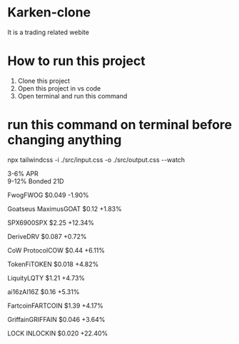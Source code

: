 # Karken-clone
It is a trading related webite 

# How to run this project
1. Clone this project
2. Open this project in vs code
3. Open terminal and run this command

# run this command on terminal before changing anything
npx tailwindcss -i ./src/input.css -o ./src/output.css --watch 



<div class="flex flex-cols-2 gap-1">
                  <div class="flex justify-center font-medium text-[10px] text-[#27825c] bg-[#1bb4743b] rounded-md w-14">3-6% APR</div>
                  <div class="flex justify-center font-medium text-[10px] text-[#27825c] bg-[#1bb4743b] rounded-md w-[100px]">9-12% Bonded 21D</div>
                </div>

FwogFWOG
$0.049
-1.90%

Goatseus MaximusGOAT
$0.12
+1.83%

SPX6900SPX
$2.25
+12.34%

DeriveDRV
$0.087
+0.72%

CoW ProtocolCOW
$0.44
+6.11%

TokenFiTOKEN
$0.018
+4.82%

LiquityLQTY
$1.21
+4.73%

ai16zAI16Z
$0.16
+5.31%

FartcoinFARTCOIN
$1.39
+4.17%

GriffainGRIFFAIN
$0.046
+3.64%

LOCK INLOCKIN
$0.020
+22.40%